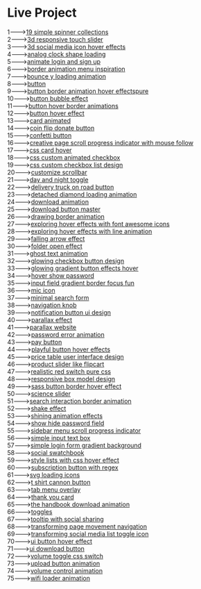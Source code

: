 <h1>Live Project</h1>
1---><a href="https://hawanbeats.github.io/html-css-js/19%20simple%20spinner%20collections/">19 simple spinner collections</a>
<br>
2---><a href="https://hawanbeats.github.io/html-css-js/3d%20responsive%20touch%20slider/">3d responsive touch slider</a>
<br>
3---><a href="https://hawanbeats.github.io/html-css-js/3d%20social%20media%20icon%20hover%20effects/">3d social media icon hover effects</a>
<br>
4---><a href="https://hawanbeats.github.io/html-css-js/analog%20clock%20shape%20loading/">analog clock shape loading</a>
<br>
5---><a href="https://hawanbeats.github.io/html-css-js/animate%20login%20and%20sign%20up/">animate login and sign up</a>
<br>
6---><a href="https://hawanbeats.github.io/html-css-js/border%20animation%20menu%20inspiration/">border animation menu inspiration</a>
<br>
7---><a href="https://hawanbeats.github.io/html-css-js/bounce%20y%20loading%20animation/">bounce y loading animation</a>
<br>
8---><a href="https://hawanbeats.github.io/html-css-js/button/">button</a>
<br>
9---><a href="https://hawanbeats.github.io/html-css-js/button%20border%20animation%20on%20hover%20effectspure/">button border animation hover effectspure</a>
<br>
10---><a href="https://hawanbeats.github.io/html-css-js/button%20bubble%20effect/">button bubble effect</a>
<br>
11---><a href="https://hawanbeats.github.io/html-css-js/button%20hover%20border%20animations/">button hover border animations</a>
<br>
12---><a href="https://hawanbeats.github.io/html-css-js/button%20hover%20effect/">button hover effect</a>
<br>
13---><a href="https://hawanbeats.github.io/html-css-js/card%20animated/">card animated</a>
<br>
14---><a href="https://hawanbeats.github.io/html-css-js/coin%20flip%20donate%20button/">coin flip donate button</a>
<br>
15---><a href="https://hawanbeats.github.io/html-css-js/confetti%20button/">confetti button</a>
<br>
16---><a href="https://hawanbeats.github.io/html-css-js/creative%20page%20scroll%20progress%20indicator%20with%20mouse%20follow/">creative page scroll progress indicator with mouse follow</a>
<br>
17---><a href="https://hawanbeats.github.io/html-css-js/css%20card%20hover/">css card hover</a>
<br>
18---><a href="https://hawanbeats.github.io/html-css-js/css%20custom%20animated%20checkbox/">css custom animated checkbox</a>
<br>
19---><a href="https://hawanbeats.github.io/html-css-js/css%20custom%20checkbox%20list%20design/">css custom checkbox list design</a>
<br>
20---><a href="https://hawanbeats.github.io/html-css-js/customize%20scrollbar/">customize scrollbar</a>
<br>
21---><a href="https://hawanbeats.github.io/html-css-js/day%20and%20night%20toggle/">day and night toggle</a>
<br>
22---><a href="https://hawanbeats.github.io/html-css-js/delivery%20truck%20on%20road%20button/">delivery truck on road button</a>
<br>
23---><a href="https://hawanbeats.github.io/html-css-js/detached%20diamond%20loading%20animation/">detached diamond loading animation</a>
<br>
24---><a href="https://hawanbeats.github.io/html-css-js/download%20animation/">download animation</a>
<br>
25---><a href="https://hawanbeats.github.io/html-css-js/download-button-master/">download button master</a>
<br>
26---><a href="https://hawanbeats.github.io/html-css-js/drawing%20border%20animation/">drawing border animation</a>
<br>
27---><a href="https://hawanbeats.github.io/html-css-js/exploring%20hover%20effects%20with%20font%20awesome%20icons/">exploring hover effects with font awesome icons</a>
<br>
28---><a href="https://hawanbeats.github.io/html-css-js/exploring%20hover%20effects%20with%20line%20animation/">exploring hover effects with line animation</a>
<br>
29---><a href="https://hawanbeats.github.io/html-css-js/falling%20arrow%20effect/">falling arrow effect</a>
<br>
30---><a href="https://hawanbeats.github.io/html-css-js/folder%20open%20effect/">folder open effect</a>
<br>
31---><a href="https://hawanbeats.github.io/html-css-js/ghost%20text%20animation/">ghost text animation</a>
<br>
32---><a href="https://hawanbeats.github.io/html-css-js/glowing%20checkbox%20button%20design/">glowing checkbox button design</a>
<br>
33---><a href="https://hawanbeats.github.io/html-css-js/glowing%20gradient%20button%20effects%20on%20hover/">glowing gradient button effects hover</a>
<br>
34---><a href="https://hawanbeats.github.io/html-css-js/hover%20show%20password/">hover show password</a>
<br>
35---><a href="https://hawanbeats.github.io/html-css-js/input%20field%20gradient%20border%20focus%20fun/">input field gradient border focus fun</a>
<br>
36---><a href="https://hawanbeats.github.io/html-css-js/mic%20icon/">mic icon</a>
<br>
37---><a href="https://hawanbeats.github.io/html-css-js/minimal%20search%20form/">minimal search form</a>
<br>
38---><a href="https://hawanbeats.github.io/html-css-js/navigation%20knob/">navigation knob</a>
<br>
39---><a href="https://hawanbeats.github.io/html-css-js/notification%20button%20ui%20design/">notification button ui design</a>
<br>
40---><a href="https://hawanbeats.github.io/html-css-js/parallax%20effect/">parallax effect</a>
<br>
41---><a href="https://hawanbeats.github.io/html-css-js/parallax%20website/">parallax website</a>
<br>
42---><a href="https://hawanbeats.github.io/html-css-js/password%20error%20animation/">password error animation</a>
<br>
43---><a href="https://hawanbeats.github.io/html-css-js/pay%20button/">pay button</a>
<br>
44---><a href="https://hawanbeats.github.io/html-css-js/playful%20button%20hover%20effects/">playful button hover effects</a>
<br>
45---><a href="https://hawanbeats.github.io/html-css-js/price%20table%20user%20interface%20design/">price table user interface design</a>
<br>
46---><a href="https://hawanbeats.github.io/html-css-js/product%20slider%20like%20flipcart/">product slider like flipcart</a>
<br>
47---><a href="https://hawanbeats.github.io/html-css-js/realistic%20red%20switch%20pure%20css/">realistic red switch pure css</a>
<br>
48---><a href="https://hawanbeats.github.io/html-css-js/responsive%20box%20model%20design/">responsive box model design</a>
<br>
49---><a href="https://hawanbeats.github.io/html-css-js/sass%20button%20border%20hover%20effect/">sass button border hover effect</a>
<br>
50---><a href="https://hawanbeats.github.io/html-css-js/science%20slider/">science slider</a>
<br>
51---><a href="https://hawanbeats.github.io/html-css-js/search%20interaction%20border%20animation/">search interaction border animation</a>
<br>
52---><a href="https://hawanbeats.github.io/html-css-js/shake%20effect/">shake effect</a>
<br>
53---><a href="https://hawanbeats.github.io/html-css-js/shining%20text%20animation%20effects/">shining animation effects</a>
<br>
54---><a href="https://hawanbeats.github.io/html-css-js/show%20hide%20password%20field/">show hide password field</a>
<br>
55---><a href="https://hawanbeats.github.io/html-css-js/sidebar%20menu%20scroll%20progress%20indicator/">sidebar menu scroll progress indicator</a>
<br>
56---><a href="https://hawanbeats.github.io/html-css-js/simple%20input%20text%20box/">simple input text box</a>
<br>
57---><a href="https://hawanbeats.github.io/html-css-js/simple%20login%20form%20gradient%20background/">simple login form gradient background</a>
<br>
58---><a href="https://hawanbeats.github.io/html-css-js/social%20swatchbook/">social swatchbook</a>
<br>
59---><a href="https://hawanbeats.github.io/html-css-js/style%20lists%20with%20css%20hover%20effect/">style lists with css hover effect</a>
<br> 
60---><a href="https://hawanbeats.github.io/html-css-js/subscription%20button%20with%20regex/">subscription button with regex</a>
<br>
61---><a href="https://hawanbeats.github.io/html-css-js/svg%20loading%20icons/">svg loading icons</a>
<br>
62---><a href="https://hawanbeats.github.io/html-css-js/t%20shirt%20cannon%20button/">t shirt cannon button</a>
<br>
63---><a href="https://hawanbeats.github.io/html-css-js/tab%20menu%20overlay/">tab menu overlay</a>
<br>
64---><a href="https://hawanbeats.github.io/html-css-js/thank%20you%20card/">thank you card</a>
<br>
65---><a href="https://hawanbeats.github.io/html-css-js/the%20handbook%20download%20animation/">the handbook download animation</a>
<br>
66---><a href="https://hawanbeats.github.io/html-css-js/toggles/">toggles</a>
<br>
67---><a href="https://hawanbeats.github.io/html-css-js/tooltip%20with%20social%20sharing/">tooltip with social sharing</a>
<br>
68---><a href="https://hawanbeats.github.io/html-css-js/transforming%20page%20movement%20navigation/">transforming page movement navigation</a>
<br>
69---><a href="https://hawanbeats.github.io/html-css-js/transforming%20social%20media%20list%20toggle%20icon/">transforming social media list toggle icon</a>
<br>
70---><a href="https://hawanbeats.github.io/html-css-js/ui%20button%20hover%20effect/">ui button hover effect</a>
<br>
71---><a href="https://hawanbeats.github.io/html-css-js/ui%20download%20button/">ui download button</a>
<br>
72---><a href="https://hawanbeats.github.io/html-css-js/volume%20toggle%20css%20switch/">volume toggle css switch</a>
<br>
73---><a href="https://hawanbeats.github.io/html-css-js/upload%20button%20animation/">upload button animation</a>
<br>
74---><a href="https://hawanbeats.github.io/html-css-js/volume%20control%20animation/">volume control animation</a>
<br>
75---><a href="https://hawanbeats.github.io/html-css-js/wifi%20loader%20animation/">wifi loader animation</a>
